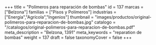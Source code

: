 +++
title = "Polímeros para reparación de bombas"
id = 137
marcas = ["Belzona"]
familias = ["Pisos y Polímeros"]
industrias = ["Energía","Agrícola","Ingenios"]
thumbnail = "images/productos/original-polimeros-para-reparacion-de-bombas.jpg"
catalogo = "/catalogos/original-polimeros-para-reparacion-de-bombas.pdf"
meta_description = "Belzona, 1391"
meta_keywords = "reparation de bombas"
weight = 137
draft = false
taxonomyCover = false
+++
